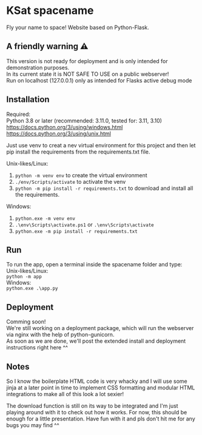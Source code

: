 # KSat spacename
Fly your name to space! Website based on Python-Flask.

## A friendly warning ⚠
This version is not ready for deployment and is only intended for demonstration purposes. <br>
In its current state it is NOT SAFE TO USE on a public webserver! <br>
Run on localhost (127.0.0.1) only as intended for Flasks active debug mode <br>

## Installation
Required: <br>
Python 3.8 or later (recommended: 3.11.0, tested for: 3.11, 3.10) <br>
https://docs.python.org/3/using/windows.html <br>
https://docs.python.org/3/using/unix.html <br>

Just use venv to creat a nev virtual environment for this project and then let pip install the requirements from the requirements.txt file.

Unix-likes/Linux: <br>
1. ```python -m venv env``` to create the virtual environment <br>
2. ```./env/Scripts/activate``` to activate the venv <br>
3. ```python -m pip install -r requirements.txt``` to download and install all the requirements. <br>

Windows: <br>
1. ```python.exe -m venv env``` <br>
2. ```.\env\Scripts\activate.ps1``` or ```.\env\Scripts\activate``` <br>
3. ```python.exe -m pip install -r requirements.txt```

## Run

To run the app, open a terminal inside the spacename folder and type: <br>
Unix-likes/Linux: <br>
```python -m app``` <br>
Windows: <br>
```python.exe .\app.py```

## Deployment

Comming soon! <br>
We're still working on a deployment package, which will run the webserver via nginx with the help of python-gunicorn. <br>
As soon as we are done, we'll post the extended install and deployment instructions right here ^^

## Notes

So I know the boilerplate HTML code is very whacky and I will use some jinja at a later point in time to implement CSS formatting and modular HTML integrations to make all of this look a lot sexier!

The download function is still on its way to be integrated and I'm just playing around with it to check out how it works. For now, this should be enough for a little presentation. Have fun with it and pls don't hit me for any bugs you may find ^^
